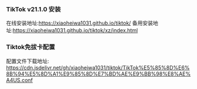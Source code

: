 ### TikTok v21.1.0 安装
在线安装地址:https://xiaoheiwa1031.github.io/tiktok/
备用安装地址:https://xiaoheiwa1031.github.io/tiktok/xz/index.html

###  Tiktok免拔卡配置
配置文件下载地址: https://cdn.jsdelivr.net/gh/xiaoheiwa1031/tiktok/TikTok%E5%85%8D%E6%8B%94%E5%8D%A1%E9%85%8D%E7%BD%AE%E9%BB%98%E8%AE%A4US.conf
